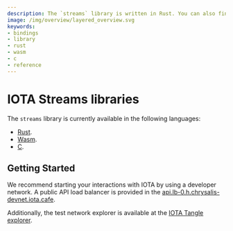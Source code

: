 ```yaml
---
description: The `streams` library is written in Rust. You can also find bindings written for wasm and C.
image: /img/overview/layered_overview.svg
keywords:
- bindings
- library
- rust
- wasm
- c
- reference
---
```

# IOTA Streams libraries

The `streams` library is currently available in the following languages:

- [Rust](rust/getting_started). 
- [Wasm](wasm/getting_started). 
- [C](c/getting_started). 

## Getting Started

We recommend starting your interactions with IOTA by using a developer network. A public API load balancer is provided in the [api.lb-0.h.chrysalis-devnet.iota.cafe]((https://api.lb-0.h.chrysalis-devnet.iota.cafe).).

Additionally, the test network explorer is available at the [IOTA Tangle explorer](https://explorer.iota.org/devnet/).